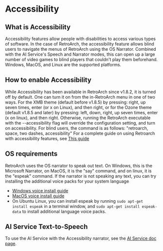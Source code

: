 # Accessibility

## What is Accessibility

Accessibility features allow people with disabilities to access various types of software.  In the case of RetroArch, the accessibility feature allows blind users to navigate the menus of RetroArch using the OS Narrator.  Combined with the AI Service's Speech and Narrator modes, this can open up a large number of video games to blind players that couldn't play them beforehand.  Windows, MacOS, and Linux are the supported platforms.

## How to enable Accessibility

While Accessibility has been available in RetroArch since v1.8.2, it is turned off by default. One can turn it on from the in-RetroArch menu in one of two ways.  For the XMB theme (default before v1.8.5) by pressing: right, up seven times, enter (or x on Linux), and then right, or for the Ozone theme (default v1.8.5 and later) by pressing: left, down, right, up seven times, enter (x on linux), and then right.  Otherwise, running the RetroArch executable with the --accessibility flag will override the configuration setting, and turn on accessibility. For blind users, the command is as follows: "retroarch, space, two dashes, accessibility" For a complete guide on using Retroarch with accessibility features, see [This guide](retroarch-accessibility-guide.md)

## OS requirements

RetroArch uses the OS narrator to speak out text.  On Windows, this is the Microsoft Narrator, on MacOS, it is the "say" command, and on linux, it is the "espeak" command.  If the narrator is not speaking any text, you can try installing the additional voice packs for your system language

- [Windows voice install guide](https://support.microsoft.com/en-us/help/22805/windows-10-supported-narrator-languages-voices)
- [MacOS voice install guide](https://support.apple.com/guide/mac-help/change-the-voice-your-mac-uses-to-speak-text-mchlp2290/mac)
- On Ubuntu Linux, you can install espeak by running `sudo apt-get install espeak` in a terminal window, and `sudo apt-get install espeak-data` to install additional language voice packs.

## AI Service Text-to-Speech

To use the AI Service with the Accessibility narrator, see the [AI Service doc page](ai-service.md).
